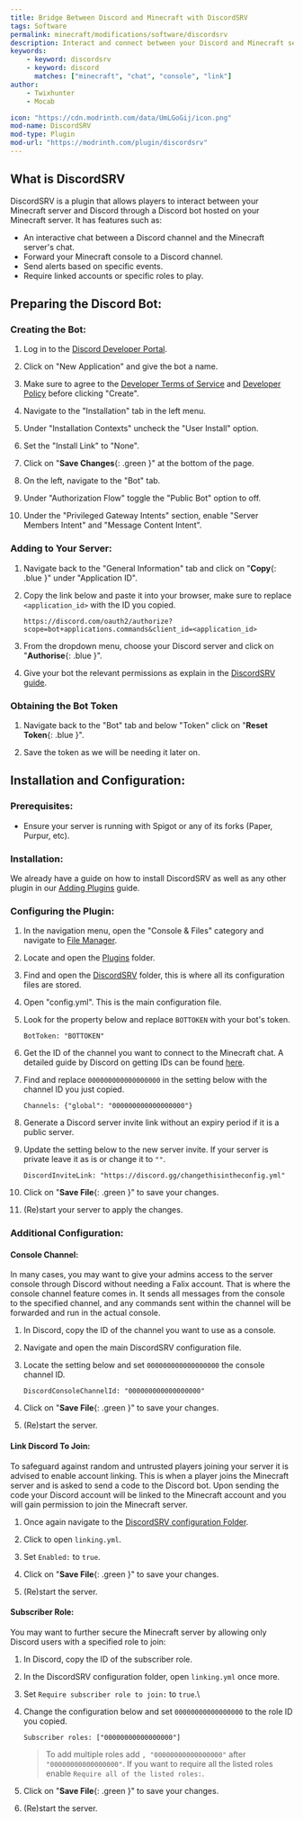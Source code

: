 ```yaml
---
title: Bridge Between Discord and Minecraft with DiscordSRV
tags: Software
permalink: minecraft/modifications/software/discordsrv
description: Interact and connect between your Discord and Minecraft servers.
keywords:
    - keyword: discordsrv
    - keyword: discord
      matches: ["minecraft", "chat", "console", "link"]
author:
    - Twixhunter
    - Mocab

icon: "https://cdn.modrinth.com/data/UmLGoGij/icon.png"
mod-name: DiscordSRV
mod-type: Plugin
mod-url: "https://modrinth.com/plugin/discordsrv"
---
```


## What is DiscordSRV

DiscordSRV is a plugin that allows players to interact between your Minecraft server and Discord through a Discord bot hosted on your Minecraft server. It has features such as:

-   An interactive chat between a Discord channel and the Minecraft server's chat.
-   Forward your Minecraft console to a Discord channel.
-   Send alerts based on specific events.
-   Require linked accounts or specific roles to play.

## Preparing the Discord Bot:

### Creating the Bot:

1. Log in to the [Discord Developer Portal](https://discord.com/developers/applications/).

2. Click on "New Application" and give the bot a name.

3. Make sure to agree to the [Developer Terms of Service](https://support-dev.discord.com/hc/en-us/articles/8562894815383-Discord-Developer-Terms-of-Service) and [Developer Policy](https://support-dev.discord.com/hc/en-us/articles/8563934450327-Discord-Developer-Policy) before clicking "Create".

4. Navigate to the "Installation" tab in the left menu.

5. Under "Installation Contexts" uncheck the "User Install" option.

6. Set the "Install Link" to "None".

7. Click on "**Save Changes**{: .green }" at the bottom of the page.

8. On the left, navigate to the "Bot" tab.

9. Under "Authorization Flow" toggle the "Public Bot" option to off.

10. Under the "Privileged Gateway Intents" section, enable "Server Members Intent" and "Message Content Intent".

### Adding to Your Server:

1.  Navigate back to the "General Information" tab and click on "**Copy**{: .blue }" under "Application ID".

2.  Copy the link below and paste it into your browser, make sure to replace `<application_id>` with the ID you copied.

    ```
    https://discord.com/oauth2/authorize?scope=bot+applications.commands&client_id=<application_id>
    ```

3.  From the dropdown menu, choose your Discord server and click on "**Authorise**{: .blue }".

4.  Give your bot the relevant permissions as explain in the [DiscordSRV guide](https://docs.discordsrv.com/installation/initial-setup/#advanced-information).

### Obtaining the Bot Token

1.  Navigate back to the "Bot" tab and below "Token" click on "**Reset Token**{: .blue }".

2.  Save the token as we will be needing it later on.

## Installation and Configuration:

### Prerequisites:

-   Ensure your server is running with Spigot or any of its forks (Paper, Purpur, etc).

### Installation:

We already have a guide on how to install DiscordSRV as well as any other plugin in our [Adding Plugins](/minecraft/modifications/general/adding-plugins) guide.

### Configuring the Plugin:

1. In the navigation menu, open the "Console & Files" category and navigate to [File Manager](https://client.falixnodes.net/server/filemanager).

2. Locate and open the [Plugins](https://client.falixnodes.net/server/filemanager?dir=/plugins/) folder.

3. Find and open the [DiscordSRV](https://client.falixnodes.net/server/filemanager?dir=/plugins/DiscordSRV/) folder, this is where all its configuration files are stored.

4. Open "config.yml". This is the main configuration file.

5. Look for the property below and replace `BOTTOKEN` with your bot's token.

    ```
    BotToken: "BOTTOKEN"
    ```

6. Get the ID of the channel you want to connect to the Minecraft chat. A detailed guide by Discord on getting IDs can be found [here](https://support.discord.com/hc/en-us/articles/206346498-Where-can-I-find-my-User-Server-Message-ID).

7. Find and replace `000000000000000000` in the setting below with the channel ID you just copied.

    ```
    Channels: {"global": "000000000000000000"}
    ```

8. Generate a Discord server invite link without an expiry period if it is a public server.

9. Update the setting below to the new server invite. If your server is private leave it as is or change it to `""`.

    ```
    DiscordInviteLink: "https://discord.gg/changethisintheconfig.yml"
    ```

10. Click on "**Save File**{: .green }" to save your changes.

11. (Re)start your server to apply the changes.

### Additional Configuration:

#### Console Channel:

In many cases, you may want to give your admins access to the server console through Discord without needing a Falix account. That is where the console channel feature comes in. It sends all messages from the console to the specified channel, and any commands sent within the channel will be forwarded and run in the actual console.

1. In Discord, copy the ID of the channel you want to use as a console.

2. Navigate and open the main DiscordSRV configuration file.

3. Locate the setting below and set `000000000000000000` the console channel ID.

    ```
    DiscordConsoleChannelId: "000000000000000000"
    ```

4. Click on "**Save File**{: .green }" to save your changes.

5. (Re)start the server.

#### Link Discord To Join:

To safeguard against random and untrusted players joining your server it is advised to enable account linking. This is when a player joins the Minecraft server and is asked to send a code to the Discord bot. Upon sending the code your Discord account will be linked to the Minecraft account and you will gain permission to join the Minecraft server.

1. Once again navigate to the [DiscordSRV configuration Folder](https://client.falixnodes.net/server/filemanager?dir=/plugins/DiscordSRV/).

2. Click to open `linking.yml`.

3. Set `Enabled:` to `true`.

4. Click on "**Save File**{: .green }" to save your changes.

5. (Re)start the server.

#### Subscriber Role:

You may want to further secure the Minecraft server by allowing only Discord users with a specified role to join:

1. In Discord, copy the ID of the subscriber role.

2. In the DiscordSRV configuration folder, open `linking.yml` once more.

3. Set `Require subscriber role to join:` to `true`.\

4. Change the configuration below and set `00000000000000000` to the role ID you copied.

    ```
    Subscriber roles: ["00000000000000000"]
    ```

    > To add multiple roles add `, "00000000000000000"` after `"00000000000000000"`.
    > If you want to require all the listed roles enable `Require all of the listed roles:`.

5. Click on "**Save File**{: .green }" to save your changes.

6. (Re)start the server.
